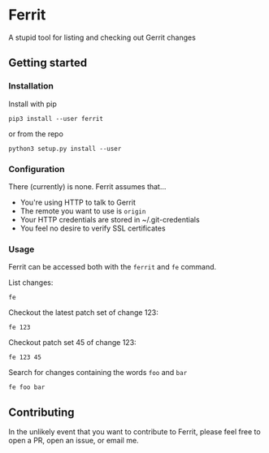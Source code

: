 # Ferrit

A stupid tool for listing and checking out Gerrit changes

## Getting started

### Installation

Install with pip
```
pip3 install --user ferrit
```
or from the repo
```
python3 setup.py install --user
```

### Configuration

There (currently) is none. Ferrit assumes that...
- You're using HTTP to talk to Gerrit
- The remote you want to use is `origin`
- Your HTTP credentials are stored in ~/.git-credentials
- You feel no desire to verify SSL certificates

### Usage

Ferrit can be accessed both with the `ferrit` and `fe` command.

List changes:
```
fe
```

Checkout the latest patch set of change 123:
```
fe 123
```

Checkout patch set 45 of change 123:
```
fe 123 45
```

Search for changes containing the words `foo` and `bar`
```
fe foo bar
```

## Contributing

In the unlikely event that you want to contribute to Ferrit, please feel free to open a PR, open an issue, or email me.
